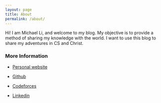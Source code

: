 ```yaml
---
layout: page
title: About
permalink: /about/
---
```


Hi! I am Michael Li, and welcome to my blog. My objective is to provide a method of sharing my knowledge with the world. I want to use this blog to share my adventures in CS and Christ.

### More Information

* [Personal website](http://www.limichael.com)

* [Github](www.github.com/mykobob)

* [Codeforces](http://codeforces.com/profile/mykobob)

* [Linkedin](linkedin.com/in/michaelli1)

